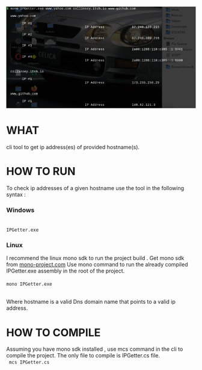 
![screenshot of the tool usage](screenshots/screenshot1.png)

# WHAT
cli tool to get ip address(es) of provided hostname(s).

# HOW TO RUN
To check ip addresses of a given hostname use the tool in the following syntax : 


<h3> Windows </h3>
<code>
IPGetter.exe <hostname #1> <hostname #2> <hostname #3> <hostname #....>
</code>

<h3> Linux </h3>
I recommend the linux mono sdk to run the project build .
Get mono sdk from <a href="https://www.mono-project.com/" target="blank">mono-project.com</a>
Use mono command to run the already compiled IPGetter.exe assembly in the root of the project.
<br>

<code>
mono IPGetter.exe <hostname #1> <hostname #2> <hostname #3> <hostname #....>
</code>

<br>

Where hostname is a valid Dns domain name that points to a valid ip address.

# HOW TO COMPILE 
Assuming you have mono sdk installed , use mcs command in the cli to compile the project.
The only file to compile is IPGetter.cs file.
<br>
<code>
mcs IPGetter.cs <name of the output assembly>
</code>

